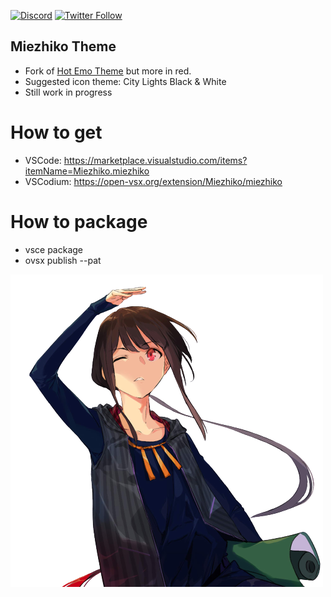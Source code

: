[![Discord](https://img.shields.io/discord/611822838831251466?label=Discord&color=pink)](https://discord.gg/GdzjVvD)
[![Twitter Follow](https://img.shields.io/twitter/follow/Miezhiko.svg?style=social)](https://twitter.com/Miezhiko)

## Miezhiko Theme

 - Fork of [Hot Emo Theme](https://github.com/Miezhiko/hot-emo-theme) but more in red.
 - Suggested icon theme: City Lights Black & White
 - Still work in progress

# How to get

 - VSCode: https://marketplace.visualstudio.com/items?itemName=Miezhiko.miezhiko
 - VSCodium: https://open-vsx.org/extension/Miezhiko/miezhiko

# How to package

 - vsce package
 - ovsx publish --pat <access token>

![alt text](https://github.com/Miezhiko/Miezhiko-theme/blob/mawa/Miezhiko.png?raw=true)
